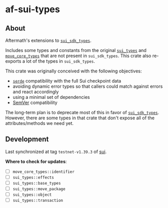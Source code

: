 # af-sui-types

## About

<!-- cargo-rdme start -->

Aftermath's extensions to [`sui_sdk_types`].

Includes some types and constants from the original [`sui_types`] and [`move_core_types`] that
are not present in `sui_sdk_types`. This crate also re-exports a lot of the types in
`sui_sdk_types`.

This crate was originally conceived with the following objectives:
- [`serde`] compatibility with the full Sui checkpoint data
- avoiding dynamic error types so that callers could match against errors and react accordingly
- using a minimal set of dependencies
- [SemVer](https://doc.rust-lang.org/cargo/reference/semver.html) compatibility

<div class="warning">

The long-term plan is to deprecate most of this in favor of [`sui_sdk_types`]. However, there
are some types in that crate that don't expose all of the attributes/methods we need yet.

</div>

[`serde`]: https://docs.rs/serde/latest/serde/index.html
[`sui_types`]: https://mystenlabs.github.io/sui/sui_types/index.html
[`move_core_types`]: https://github.com/MystenLabs/sui/tree/main/external-crates/move/crates/move-core-types
[`sui_sdk_types`]: https://docs.rs/sui-sdk-types/latest/sui_sdk_types/

<!-- cargo-rdme end -->

## Development

Last synchronized at tag `testnet-v1.39.3` of [sui](https://github.com/MystenLabs/sui).

**Where to check for updates**:
- [ ] `move_core_types::identifier`
- [ ] `sui_types::effects`
- [ ] `sui_types::base_types`
- [ ] `sui_types::move_package`
- [ ] `sui_types::object`
- [ ] `sui_types::transaction`
